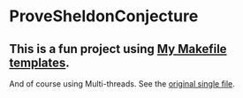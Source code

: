 # ProveSheldonConjecture
## This is a fun project using [My Makefile templates](https://github.com/johnzchgrd/Template/tree/master/%E9%93%BE%E6%8E%A5%E5%8A%A8%E6%80%81%E5%BA%93). 
And of course using Multi-threads. See the [original single file](https://github.com/johnzchgrd/C-language-designing/blob/master/Sheldon%20conjuncture.c).
